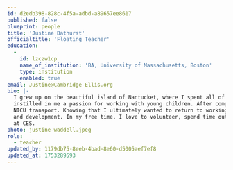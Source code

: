 ```yaml
---
id: d2edb398-828c-4f5a-adbd-a89657ee8617
published: false
blueprint: people
title: 'Justine Bathurst'
officialtitle: 'Floating Teacher'
education:
  -
    id: lzczw1cp
    name_of_institution: 'BA, University of Massachusetts, Boston'
    type: institution
    enabled: true
email: Justine@Cambridge-Ellis.org
bio: |-
  I grew up on the beautiful island of Nantucket, where I spent all of high school and many summers home from college nannying, teaching dance lessons, and substitute teaching, which
  instilled in me a passion for working with young children. After completing a BA in International Relations and living in Spain for three years, I worked as an EMT in Boston, specializing in
  NICU transport. Knowing that I ultimately wanted to return to working with children, I then became a full-time nanny, during which time I was able to be deeply involved in child growth
  and development. In my free time, I love to volunteer, spend time outside, and explore the city with friends. I am so excited to continue growing alongside the teachers, families, and children
  at CES.
photo: justine-waddell.jpeg
role:
  - teacher
updated_by: 1179db75-8eeb-4bad-8e60-d5005aef7ef8
updated_at: 1753289593
---
```

